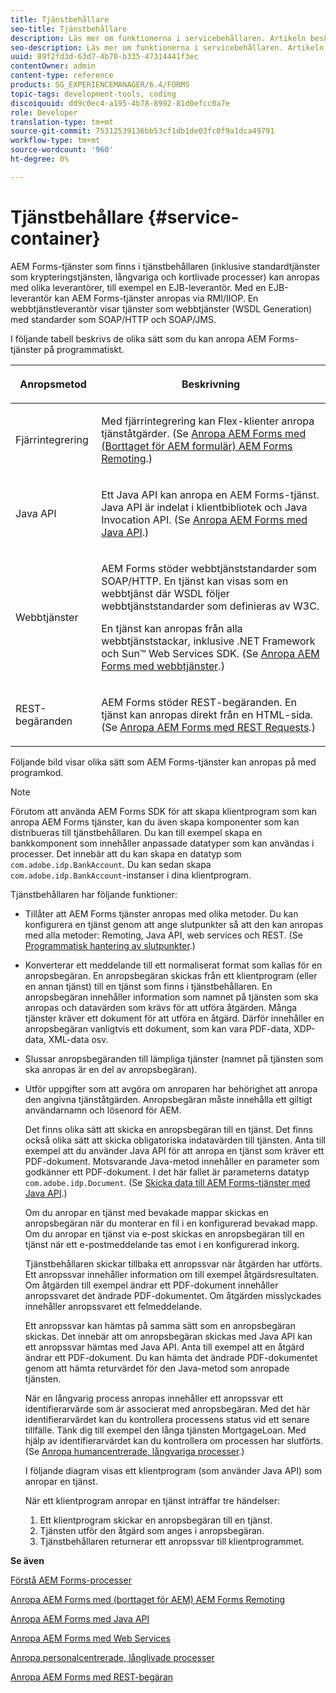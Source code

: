 ```yaml
---
title: Tjänstbehållare
seo-title: Tjänstbehållare
description: Läs mer om funktionerna i servicebehållaren. Artikeln beskriver också olika sätt att starta AEM Forms-tjänster på.
seo-description: Läs mer om funktionerna i servicebehållaren. Artikeln beskriver också olika sätt att starta AEM Forms-tjänster på.
uuid: 89f2fd3d-63d7-4b70-b335-47314441f3ec
contentOwner: admin
content-type: reference
products: SG_EXPERIENCEMANAGER/6.4/FORMS
topic-tags: development-tools, coding
discoiquuid: dd9c0ec4-a195-4b78-8992-81d0efcc0a7e
role: Developer
translation-type: tm+mt
source-git-commit: 75312539136bb53cf1db1de03fc0f9a1dca49791
workflow-type: tm+mt
source-wordcount: '960'
ht-degree: 0%

---
```



# Tjänstbehållare {#service-container}

AEM Forms-tjänster som finns i tjänstbehållaren (inklusive standardtjänster som krypteringstjänsten, långvariga och kortlivade processer) kan anropas med olika leverantörer, till exempel en EJB-leverantör. Med en EJB-leverantör kan AEM Forms-tjänster anropas via RMI/IIOP. En webbtjänstleverantör visar tjänster som webbtjänster (WSDL Generation) med standarder som SOAP/HTTP och SOAP/JMS.

I följande tabell beskrivs de olika sätt som du kan anropa AEM Forms-tjänster på programmatiskt.

<table>
 <thead>
  <tr>
   <th><p>Anropsmetod</p></th> 
   <th><p>Beskrivning</p></th> 
  </tr> 
 </thead> 
 <tbody>
  <tr>
   <td><p>Fjärrintegrering</p></td> 
   <td><p>Med fjärrintegrering kan Flex-klienter anropa tjänståtgärder. (Se <a href="/help/forms/developing/invoking-aem-forms-using-remoting.md#invoking-aem-forms-using-remoting">Anropa AEM Forms med (Borttaget för AEM formulär) AEM Forms Remoting</a>.)</p></td> 
  </tr> 
  <tr>
   <td><p>Java API</p></td> 
   <td><p>Ett Java API kan anropa en AEM Forms-tjänst. Java API är indelat i klientbibliotek och Java Invocation API. (Se <a href="/help/forms/developing/invoking-aem-forms-using-java.md#invoking-aem-forms-using-the-java-api">Anropa AEM Forms med Java API</a>.)</p></td> 
  </tr> 
  <tr>
   <td><p>Webbtjänster</p></td> 
   <td><p>AEM Forms stöder webbtjänststandarder som SOAP/HTTP. En tjänst kan visas som en webbtjänst där WSDL följer webbtjänststandarder som definieras av W3C.</p><p>En tjänst kan anropas från alla webbtjänststackar, inklusive .NET Framework och Sun™ Web Services SDK. (Se <a href="/help/forms/developing/invoking-aem-forms-using-web.md#invoking-aem-forms-using-web-services">Anropa AEM Forms med webbtjänster</a>.)</p></td> 
  </tr> 
  <tr>
   <td><p>REST-begäranden</p></td> 
   <td><p>AEM Forms stöder REST-begäranden. En tjänst kan anropas direkt från en HTML-sida. (Se <a href="/help/forms/developing/invoking-aem-forms-using-rest.md#invoking-aem-forms-using-rest-requests">Anropa AEM Forms med REST Requests</a>.)</p></td> 
  </tr> 
 </tbody> 
</table>

Följande bild visar olika sätt som AEM Forms-tjänster kan anropas på med programkod.

>[!NOTE]
>
>Förutom att använda AEM Forms SDK för att skapa klientprogram som kan anropa AEM Forms tjänster, kan du även skapa komponenter som kan distribueras till tjänstbehållaren. Du kan till exempel skapa en bankkomponent som innehåller anpassade datatyper som kan användas i processer. Det innebär att du kan skapa en datatyp som `com.adobe.idp.BankAccount`. Du kan sedan skapa `com.adobe.idp.BankAccount`-instanser i dina klientprogram.

Tjänstbehållaren har följande funktioner:

* Tillåter att AEM Forms tjänster anropas med olika metoder. Du kan konfigurera en tjänst genom att ange slutpunkter så att den kan anropas med alla metoder: Remoting, Java API, web services och REST. (Se [Programmatisk hantering av slutpunkter](/help/forms/developing/programmatically-endpoints.md#programmatically-managing-endpoints).)
* Konverterar ett meddelande till ett normaliserat format som kallas för en anropsbegäran. En anropsbegäran skickas från ett klientprogram (eller en annan tjänst) till en tjänst som finns i tjänstbehållaren. En anropsbegäran innehåller information som namnet på tjänsten som ska anropas och datavärden som krävs för att utföra åtgärden. Många tjänster kräver ett dokument för att utföra en åtgärd. Därför innehåller en anropsbegäran vanligtvis ett dokument, som kan vara PDF-data, XDP-data, XML-data osv.
* Slussar anropsbegäranden till lämpliga tjänster (namnet på tjänsten som ska anropas är en del av anropsbegäran).
* Utför uppgifter som att avgöra om anroparen har behörighet att anropa den angivna tjänståtgärden. Anropsbegäran måste innehålla ett giltigt användarnamn och lösenord för AEM.

   Det finns olika sätt att skicka en anropsbegäran till en tjänst. Det finns också olika sätt att skicka obligatoriska indatavärden till tjänsten. Anta till exempel att du använder Java API för att anropa en tjänst som kräver ett PDF-dokument. Motsvarande Java-metod innehåller en parameter som godkänner ett PDF-dokument. I det här fallet är parameterns datatyp `com.adobe.idp.Document`. (Se [Skicka data till AEM Forms-tjänster med Java API](/help/forms/developing/invoking-aem-forms-using-java.md#passing-data-to-aem-forms-services-using-the-java-api).)

   Om du anropar en tjänst med bevakade mappar skickas en anropsbegäran när du monterar en fil i en konfigurerad bevakad mapp. Om du anropar en tjänst via e-post skickas en anropsbegäran till en tjänst när ett e-postmeddelande tas emot i en konfigurerad inkorg.

   Tjänstbehållaren skickar tillbaka ett anropssvar när åtgärden har utförts. Ett anropssvar innehåller information om till exempel åtgärdsresultaten. Om åtgärden till exempel ändrar ett PDF-dokument innehåller anropssvaret det ändrade PDF-dokumentet. Om åtgärden misslyckades innehåller anropssvaret ett felmeddelande.

   Ett anropssvar kan hämtas på samma sätt som en anropsbegäran skickas. Det innebär att om anropsbegäran skickas med Java API kan ett anropssvar hämtas med Java API. Anta till exempel att en åtgärd ändrar ett PDF-dokument. Du kan hämta det ändrade PDF-dokumentet genom att hämta returvärdet för den Java-metod som anropade tjänsten.

   När en långvarig process anropas innehåller ett anropssvar ett identifierarvärde som är associerat med anropsbegäran. Med det här identifierarvärdet kan du kontrollera processens status vid ett senare tillfälle. Tänk dig till exempel den långa tjänsten MortgageLoan. Med hjälp av identifierarvärdet kan du kontrollera om processen har slutförts. (Se [Anropa humancentrerade, långvariga processer](/help/forms/developing/invoking-human-centric-long-lived.md#invoking-human-centric-long-lived-processes).)

   I följande diagram visas ett klientprogram (som använder Java API) som anropar en tjänst.

   När ett klientprogram anropar en tjänst inträffar tre händelser:

   1. Ett klientprogram skickar en anropsbegäran till en tjänst.
   1. Tjänsten utför den åtgärd som anges i anropsbegäran.
   1. Tjänstbehållaren returnerar ett anropssvar till klientprogrammet.

**Se även**

[Förstå AEM Forms-processer](/help/forms/developing/aem-forms-processes.md#understanding-aem-forms-processes)

[Anropa AEM Forms med (borttaget för AEM) AEM Forms Remoting](/help/forms/developing/invoking-aem-forms-using-remoting.md#invoking-aem-forms-using-remoting)

[Anropa AEM Forms med Java API](/help/forms/developing/invoking-aem-forms-using-java.md#invoking-aem-forms-using-the-java-api)

[Anropa AEM Forms med Web Services](/help/forms/developing/invoking-aem-forms-using-web.md#invoking-aem-forms-using-web-services)

[Anropa personalcentrerade, långlivade processer](/help/forms/developing/invoking-human-centric-long-lived.md#invoking-human-centric-long-lived-processes)

[Anropa AEM Forms med REST-begäran](/help/forms/developing/invoking-aem-forms-using-rest.md#invoking-aem-forms-using-rest-requests)
